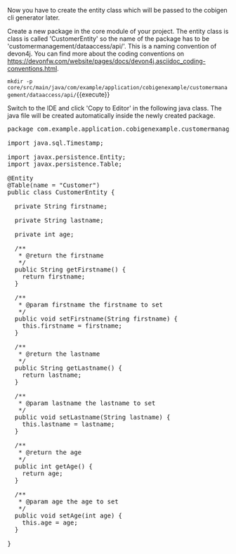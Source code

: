 Now you have to create the entity class which will be passed to the cobigen cli generator later.

Create a new package in the core module of your project. The entity class is class is called 'CustomerEntity' so the name of the package has to be 'customermanagement/dataaccess/api/'. This is a naming convention of devon4j. You can find more about the coding conventions on https://devonfw.com/website/pages/docs/devon4j.asciidoc_coding-conventions.html.

`mkdir -p core/src/main/java/com/example/application/cobigenexample/customermanagement/dataaccess/api/`{{execute}}

Switch to the IDE and click 'Copy to Editor' in the following java class. The java file will be created automatically inside the newly created package.

<pre class="file" data-filename="devonfw/workspaces/main/cobigenexample/core/src/main/java/com/example/application/cobigenexample/customermanagement/dataaccess/api/CustomerEntity.java">
package com.example.application.cobigenexample.customermanagement.dataaccess.api;

import java.sql.Timestamp;

import javax.persistence.Entity;
import javax.persistence.Table;

@Entity
@Table(name = "Customer")
public class CustomerEntity {

  private String firstname;

  private String lastname;
  
  private int age;

  /**
   * @return the firstname
   */
  public String getFirstname() {
    return firstname;
  }

  /**
   * @param firstname the firstname to set
   */
  public void setFirstname(String firstname) {
    this.firstname = firstname;
  }
  
  /**
   * @return the lastname
   */
  public String getLastname() {
    return lastname;
  }

  /**
   * @param lastname the lastname to set
   */
  public void setLastname(String lastname) {
    this.lastname = lastname;
  }

  /**
   * @return the age
   */
  public int getAge() {
    return age;
  }

  /**
   * @param age the age to set
   */
  public void setAge(int age) {
    this.age = age;
  }

}
</pre>